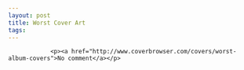 ```yaml
---
layout: post
title: Worst Cover Art
tags:
---
```



                <p><a href="http://www.coverbrowser.com/covers/worst-album-covers">No comment</a></p>
